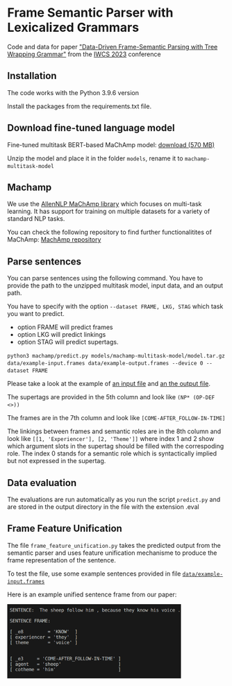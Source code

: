 # Frame Semantic Parser with Lexicalized Grammars

Code and data for paper ["Data-Driven Frame-Semantic Parsing
with Tree Wrapping Grammar"](https://iwcs.pimoid.fr/42.pdf) from the [IWCS 2023](https://iwcs2023.loria.fr/) conference


## Installation

The code works with the Python 3.9.6 version

Install the packages from the requirements.txt file. 


## Download fine-tuned language model

Fine-tuned multitask BERT-based MaChAmp model:	[download (570 MB)](https://www.dropbox.com/scl/fi/2lutfdecw81gg47pcj921/machamp-multitask-model.zip?rlkey=chi2419wtfi66tg9q9n7ryd04&dl=0)

Unzip the model and place it in the folder `models`, rename it to `machamp-multitask-model`

## Machamp

We use the [AllenNLP MaChAmp library](https://bitbucket.org/ahmetustunn/mtp/src/master/) which focuses on multi-task learning. It has support for training on multiple datasets for a variety of standard NLP tasks. 

You can check the following repository to find further functionalitites of MaChAmp:
[MachAmp repository](https://bitbucket.org/ahmetustunn/mtp/src/master/)

## Parse sentences

You can parse sentences using the following command. You have to provide the path to the unzipped multitask model, input data, and an output path.

You have to specify with the option `--dataset FRAME, LKG, STAG` which task you want to predict.

- option FRAME will predict frames
- option LKG will predict linkings
- option STAG will predict supertags.

`python3 machamp/predict.py models/machamp-multitask-model/model.tar.gz data/example-input.frames data/example-output.frames --device 0 --dataset FRAME`

Please take a look at the example of [an input file](https://github.com/TaniaBladier/Frame-Semantic-Parser-with-Lexicalized-Grammars/blob/main/data/example-input.frames) and [an the output file](https://github.com/TaniaBladier/Frame-Semantic-Parser-with-Lexicalized-Grammars/blob/main/data/example-output.frames).

The supertags are provided in the 5th column and look like `(NP* (OP-DEF <>))`

The frames are in the 7th column and look like `[COME-AFTER_FOLLOW-IN-TIME]`

The linkings between frames and semantic roles are in the 8th column and look like `[[1, 'Experiencer'], [2, 'Theme']]` where index 1 and 2 show which argument slots in the supertag should be filled with the correspoding role. The index 0 stands for a semantic role which is syntactically implied but not expressed in the supertag.


## Data evaluation

The evaluations are run automatically as you run the script `predict.py` and are stored in the output directory in the file with the extension .eval

## Frame Feature Unification 

The file `frame_feature_unification.py` takes the predicted output from the semantic parser and uses feature unification mechanisme to produce the frame representation of the sentence.

To test the file, use some example sentences provided in file [`data/example-input.frames`](https://github.com/TaniaBladier/Frame-Semantic-Parser-with-Lexicalized-Grammars/blob/main/data/example-input.frames)

Here is an example unified sentence frame from our paper:

<img src="https://github.com/TaniaBladier/Frame-Semantic-Parser-with-Lexicalized-Grammars/blob/main/img/Example-Frame-Representation.png" width="400">



